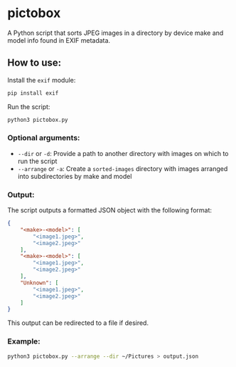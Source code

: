 # pictobox

A Python script that sorts JPEG images in a directory by device make and model info found in EXIF metadata.

## How to use:

Install the `exif` module:
```sh
pip install exif
```
Run the script:
```sh
python3 pictobox.py
```

### Optional arguments:
- `--dir` or `-d`: Provide a path to another directory with images on which to run the script
- `--arrange` or `-a`: Create a `sorted-images` directory with images arranged into subdirectories by make and model

### Output:
The script outputs a formatted JSON object with the following format:
```json
{
    "<make>-<model>": [
        "<image1.jpeg>",
        "<image2.jpeg>"
    ],
    "<make>-<model>": [
        "<image1.jpeg>",
        "<image2.jpeg>"
    ],
    "Unknown": [
        "<image1.jpeg>",
        "<image2.jpeg>"
    ]
}
```

This output can be redirected to a file if desired.

### Example:
```sh
python3 pictobox.py --arrange --dir ~/Pictures > output.json
```
